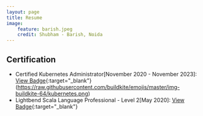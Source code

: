 ```yaml
---
layout: page
title: Resume
image:
    feature: barish.jpeg
    credit: Shubham - Barish, Noida
---
```

## Certification
- Certified Kubernetes Administrator[November 2020 - November 2023]: [View Badge](https://www.youracclaim.com/badges/498da3c8-b89e-49b6-be55-571a678b035c){:target="_blank"}(https://raw.githubusercontent.com/buildkite/emojis/master/img-buildkite-64/kubernetes.png)
- Lightbend Scala Language Professional - Level 2[May 2020]: [View Badge](https://www.youracclaim.com/badges/86414c16-ea89-44ce-b5b4-75a8d9eb0559/public_url){:target="_blank"}
